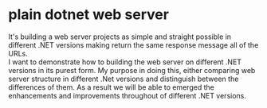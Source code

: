 # plain dotnet web server
It's building a web server projects as simple and straight possible in different .NET versions making return the same response message all of the URLs.
<br />
I want to demonstrate how to building the web server on different .NET versions in its purest form. My purpose in doing this, either comparing web server structure in
different .Net versions and distinguish between the differences of them.
As a result we will be able to emerged the enhancements and improvements throughout of different .NET versions.
